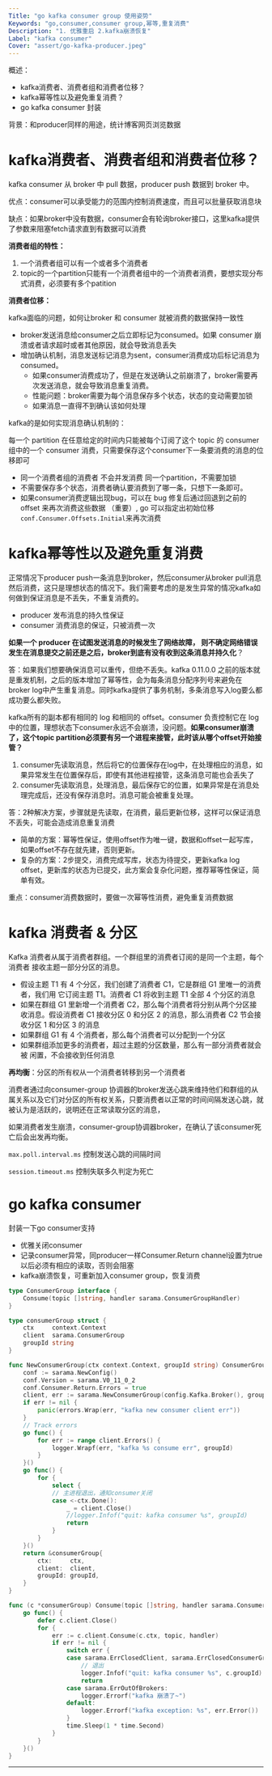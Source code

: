 ```yaml
---
Title: "go kafka consumer group 使用姿势"
Keywords: "go,consumer,consumer group,幂等,重复消费"
Description: "1. 优雅重启 2.kafka崩溃恢复"
Label: "kafka consumer"
Cover: "assert/go-kafka-producer.jpeg"
---
```


概述：

- kafka消费者、消费者组和消费者位移？
- kafka幂等性以及避免重复消费？
- go kafka consumer 封装

背景：和producer同样的用途，统计博客网页浏览数据

# kafka消费者、消费者组和消费者位移？

kafka consumer 从 broker 中 pull 数据，producer push 数据到 broker 中。

优点：consumer可以承受能力的范围内控制消费速度，而且可以批量获取消息块

缺点：如果broker中没有数据，consumer会有轮询broker接口，这里kafka提供了参数来阻塞fetch请求直到有数据可以消费

**消费者组的特性：**

1. 一个消费者组可以有一个或者多个消费者
2. topic的一个partition只能有一个消费者组中的一个消费者消费，要想实现分布式消费，必须要有多个patition

**消费者位移：**

kafka面临的问题，如何让broker 和 consumer 就被消费的数据保持一致性

- broker发送消息给consumer之后立即标记为consumed。如果 consumer 崩溃或者请求超时或者其他原因，就会导致消息丢失
- 增加确认机制，消息发送标记消息为sent，consumer消费成功后标记消息为consumed。
    - 如果consumer消费成功了，但是在发送确认之前崩溃了，broker需要再次发送消息，就会导致消息重复消费。
    - 性能问题：broker需要为每个消息保存多个状态，状态的变动需要加锁
    - 如果消息一直得不到确认该如何处理

kafka的是如何实现消息确认机制的：

每一个 partition 在任意给定的时间内只能被每个订阅了这个 topic 的 consumer 组中的一个 consumer 消费，只需要保存这个consumer下一条要消费的消息的位移即可

- 同一个消费者组的消费者 不会并发消费 同一个partition，不需要加锁
- 不需要保存多个状态，消费者确认要消费到了哪一条，只想下一条即可。
- 如果consumer消费逻辑出现bug，可以在 bug 修复后通过回退到之前的 offset 来再次消费这些数据 （重要）, go 可以指定出初始位移`conf.Consumer.Offsets.Initial`来再次消费



# kafka幂等性以及避免重复消费

正常情况下producer push一条消息到broker，然后consumer从broker pull消息然后消费，这只是理想状态的情况下。我们需要考虑的是发生异常的情况kafka如何做到保证消息是不丢失，不重复消费的。

- producer 发布消息的持久性保证
- consumer 消费消息的保证，只被消费一次

**如果一个 producer 在试图发送消息的时候发生了网络故障， 则不确定网络错误发生在消息提交之前还是之后，broker到底有没有收到这条消息并持久化**？

答：如果我们想要确保消息可以重传，但绝不丢失。kafka 0.11.0.0 之前的版本就是重发机制，之后的版本增加了幂等性，会为每条消息分配序列号来避免在broker log中产生重复消息。同时kafka提供了事务机制，多条消息写入log要么都成功要么都失败。

kafka所有的副本都有相同的 log 和相同的 offset。consumer 负责控制它在 log 中的位置，理想状态下consumer永远不会崩溃，没问题。**如果consumer崩溃了，这个topic partition必须要有另一个进程来接管，此时该从哪个offset开始接管？**

1. consumer先读取消息，然后将它的位置保存在log中，在处理相应的消息，如果异常发生在位置保存后，即使有其他进程接管，这条消息可能也会丢失了
2. consumer先读取消息，处理消息，最后保存它的位置，如果异常是在消息处理完成后，还没有保存消息时。消息可能会被重复处理。

答：2种解决方案，步骤就是先读取，在消费，最后更新位移，这样可以保证消息不丢失，可能会造成消息重复消费

- 简单的方案：幂等性保证，使用offset作为唯一键，数据和offset一起写库，如果offset不存在就先建，否则更新。
- 复杂的方案：2步提交，消费完成写库，状态为待提交，更新kafka log offset，更新库的状态为已提交，此方案会复杂化问题，推荐幂等性保证，简单有效。

重点：consumer消费数据时，要做一次幂等性消费，避免重复消费数据



# kafka 消费者 & 分区

Kafka 消费者从属于消费者群组。一个群组里的消费者订阅的是同一个主题，每个消费者 接收主题一部分分区的消息。

- 假设主题 T1 有 4 个分区，我们创建了消费者 C1，它是群组 G1 里唯一的消费者，我们用 它订阅主题 T1。消费者 C1 将收到主题 T1 全部 4 个分区的消息
- 如果在群组 G1 里新增一个消费者 C2，那么每个消费者将分别从两个分区接收消息。假设消费者 C1 接收分区 0 和分区 2 的消息，那么消费者 C2 节会接收分区 1 和分区 3 的消息
- 如果群组 G1 有 4 个消费者，那么每个消费者可以分配到一个分区
- 如果群组添加更多的消费者，超过主题的分区数量，那么有一部分消费者就会被 闲置，不会接收到任何消息

**再均衡**：分区的所有权从一个消费者转移到另一个消费者

消费者通过向consumer-group 协调器的broker发送心跳来维持他们和群组的从属关系以及它们对分区的所有权关系，只要消费者以正常的时间间隔发送心跳，就被认为是活跃的，说明还在正常读取分区的消息，

如果消费者发生崩溃，consumer-group协调器broker，在确认了该consumer死亡后会出发再均衡。

`max.poll.interval.ms` 控制发送心跳的间隔时间

`session.timeout.ms` 控制失联多久判定为死亡

# go kafka consumer 

封装一下go consumer支持

- 优雅关闭consumer
- 记录consumer异常，同producer一样Consumer.Return channel设置为true以后必须有相应的读取，否则会阻塞
- kafka崩溃恢复，可重新加入consumer group，恢复消费

```go
type ConsumerGroup interface {
	Consume(topic []string, handler sarama.ConsumerGroupHandler)
}

type consumerGroup struct {
	ctx     context.Context
	client  sarama.ConsumerGroup
	groupId string
}

func NewConsumerGroup(ctx context.Context, groupId string) ConsumerGroup {
	conf := sarama.NewConfig()
	conf.Version = sarama.V0_11_0_2
	conf.Consumer.Return.Errors = true
	client, err := sarama.NewConsumerGroup(config.Kafka.Broker(), groupId, conf)
	if err != nil {
		panic(errors.Wrap(err, "kafka new consumer client err"))
	}
	// Track errors
	go func() {
		for err := range client.Errors() {
			logger.Wrapf(err, "kafka %s consume err", groupId)
		}
	}()
	go func() {
		for {
			select {
			// 主进程退出，通知consumer关闭
			case <-ctx.Done():
				_ = client.Close()
				//logger.Infof("quit: kafka consumer %s", groupId)
				return
			}
		}
	}()
	return &consumerGroup{
		ctx:     ctx,
		client:  client,
		groupId: groupId,
	}
}

func (c *consumerGroup) Consume(topic []string, handler sarama.ConsumerGroupHandler) {
	go func() {
		defer c.client.Close()
		for {
			err := c.client.Consume(c.ctx, topic, handler)
			if err != nil {
				switch err {
				case sarama.ErrClosedClient, sarama.ErrClosedConsumerGroup:
					// 退出
					logger.Infof("quit: kafka consumer %s", c.groupId)
					return
				case sarama.ErrOutOfBrokers:
					logger.Errorf("kafka 崩溃了~")
				default:
					logger.Errorf("kafka exception: %s", err.Error())
				}
				time.Sleep(1 * time.Second)
			}
		}
	}()
}
```
---